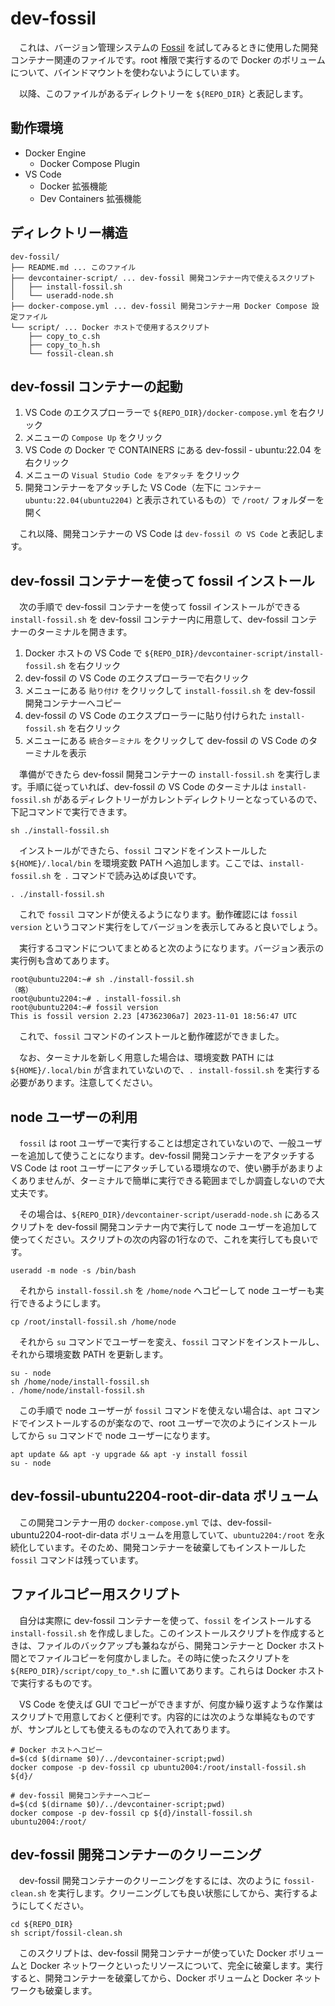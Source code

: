 # dev-fossil

　これは、バージョン管理システムの [Fossil](https://fossil-scm.org/) を試してみるときに使用した開発コンテナー関連のファイルです。root 権限で実行するので Docker のボリュームについて、バインドマウントを使わないようにしています。

　以降、このファイルがあるディレクトリーを `${REPO_DIR}` と表記します。

## 動作環境

- Docker Engine
  - Docker Compose Plugin
- VS Code
  - Docker 拡張機能
  - Dev Containers 拡張機能

## ディレクトリー構造

```text
dev-fossil/
├── README.md ... このファイル
├── devcontainer-script/ ... dev-fossil 開発コンテナー内で使えるスクリプト
│   ├── install-fossil.sh
│   └── useradd-node.sh
├── docker-compose.yml ... dev-fossil 開発コンテナー用 Docker Compose 設定ファイル
└── script/ ... Docker ホストで使用するスクリプト
    ├── copy_to_c.sh
    ├── copy_to_h.sh
    └── fossil-clean.sh
```

## dev-fossil コンテナーの起動

1. VS Code のエクスプローラーで `${REPO_DIR}/docker-compose.yml` を右クリック
2. メニューの `Compose Up` をクリック
3. VS Code の Docker で CONTAINERS にある dev-fossil - ubuntu:22.04 を右クリック
4. メニューの `Visual Studio Code をアタッチ` をクリック
5. 開発コンテナーをアタッチした VS Code（左下に `コンテナー ubuntu:22.04(ubuntu2204)` と表示されているもの）で `/root/` フォルダーを開く

　これ以降、開発コンテナーの VS Code は `dev-fossil の VS Code` と表記します。

## dev-fossil コンテナーを使って fossil インストール

　次の手順で dev-fossil コンテナーを使って fossil インストールができる `install-fossil.sh` を dev-fossil コンテナー内に用意して、dev-fossil コンテナーのターミナルを開きます。

1. Docker ホストの VS Code で `${REPO_DIR}/devcontainer-script/install-fossil.sh` を右クリック
2. dev-fossil の VS Code のエクスプローラーで右クリック
3. メニューにある `貼り付け` をクリックして `install-fossil.sh` を dev-fossil 開発コンテナーへコピー
4. dev-fossil の VS Code のエクスプローラーに貼り付けられた `install-fossil.sh` を右クリック
5. メニューにある `統合ターミナル` をクリックして dev-fossil の VS Code のターミナルを表示

　準備ができたら dev-fossil 開発コンテナーの `install-fossil.sh` を実行します。手順に従っていれば、dev-fossil の VS Code のターミナルは `install-fossil.sh` があるディレクトリーがカレントディレクトリーとなっているので、下記コマンドで実行できます。

```console
sh ./install-fossil.sh
```

　インストールができたら、`fossil` コマンドをインストールした `${HOME}/.local/bin` を環境変数 PATH へ追加します。ここでは、`install-fossil.sh` を `.` コマンドで読み込めば良いです。

```console
. ./install-fossil.sh
```

　これで `fossil` コマンドが使えるようになります。動作確認には `fossil version` というコマンド実行をしてバージョンを表示してみると良いでしょう。

　実行するコマンドについてまとめると次のようになります。バージョン表示の実行例も含めてあります。

```console
root@ubuntu2204:~# sh ./install-fossil.sh
（略）
root@ubuntu2204:~# . install-fossil.sh 
root@ubuntu2204:~# fossil version
This is fossil version 2.23 [47362306a7] 2023-11-01 18:56:47 UTC
```

　これで、`fossil` コマンドのインストールと動作確認ができました。

　なお、ターミナルを新しく用意した場合は、環境変数 PATH には `${HOME}/.local/bin` が含まれていないので、`. install-fossil.sh` を実行する必要があります。注意してください。

## node ユーザーの利用

　`fossil` は root ユーザーで実行することは想定されていないので、一般ユーザーを追加して使うことになります。dev-fossil 開発コンテナーをアタッチする VS Code は root ユーザーにアタッチしている環境なので、使い勝手があまりよくありませんが、ターミナルで簡単に実行できる範囲までしか調査しないので大丈夫です。

　その場合は、`${REPO_DIR}/devcontainer-script/useradd-node.sh` にあるスクリプトを dev-fossil 開発コンテナー内で実行して node ユーザーを追加して使ってください。スクリプトの次の内容の1行なので、これを実行しても良いです。

```console
useradd -m node -s /bin/bash
```

　それから `install-fossil.sh` を `/home/node` へコピーして node ユーザーも実行できるようにします。

```console
cp /root/install-fossil.sh /home/node
```

　それから `su` コマンドでユーザーを変え、`fossil` コマンドをインストールし、それから環境変数 PATH を更新します。

```console
su - node
sh /home/node/install-fossil.sh
. /home/node/install-fossil.sh
```

　この手順で node ユーザーが `fossil` コマンドを使えない場合は、`apt` コマンドでインストールするのが楽なので、root ユーザーで次のようにインストールしてから `su` コマンドで node ユーザーになります。

```console
apt update && apt -y upgrade && apt -y install fossil
su - node
```

## dev-fossil-ubuntu2204-root-dir-data ボリューム

　この開発コンテナー用の `docker-compose.yml` では、dev-fossil-ubuntu2204-root-dir-data ボリュームを用意していて、`ubuntu2204:/root` を永続化しています。そのため、開発コンテナーを破棄してもインストールした `fossil` コマンドは残っています。

## ファイルコピー用スクリプト

　自分は実際に dev-fossil コンテナーを使って、`fossil` をインストールする `install-fossil.sh` を作成しました。このインストールスクリプトを作成するときは、ファイルのバックアップも兼ねながら、開発コンテナーと Docker ホスト間とでファイルコピーを何度かしました。その時に使ったスクリプトを `${REPO_DIR}/script/copy_to_*.sh` に置いてあります。これらは Docker ホストで実行するものです。

　VS Code を使えば GUI でコピーができますが、何度か繰り返すような作業はスクリプトで用意しておくと便利です。内容的には次のような単純なものですが、サンプルとしても使えるものなので入れてあります。

```sh: copy_to_h.sh
# Docker ホストへコピー
d=$(cd $(dirname $0)/../devcontainer-script;pwd)
docker compose -p dev-fossil cp ubuntu2004:/root/install-fossil.sh ${d}/
```

```sh: copy_to_c.sh
# dev-fossil 開発コンテナーへコピー
d=$(cd $(dirname $0)/../devcontainer-script;pwd)
docker compose -p dev-fossil cp ${d}/install-fossil.sh ubuntu2004:/root/
```

## dev-fossil 開発コンテナーのクリーニング

　dev-fossil 開発コンテナーのクリーニングをするには、次のように `fossil-clean.sh` を実行します。クリーニングしても良い状態にしてから、実行するようにしてください。

```console
cd ${REPO_DIR}
sh script/fossil-clean.sh
```

　このスクリプトは、dev-fossil 開発コンテナーが使っていた Docker ボリュームと Docker ネットワークといったリソースについて、完全に破棄します。実行すると、開発コンテナーを破棄してから、Docker ボリュームと Docker ネットワークも破棄します。
